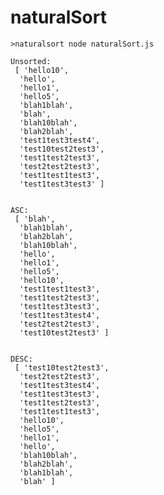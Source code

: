 naturalSort
===========
	>naturalsort node naturalSort.js 

	Unsorted:
	 [ 'hello10',
	  'hello',
	  'hello1',
	  'hello5',
	  'blah1blah',
	  'blah',
	  'blah10blah',
	  'blah2blah',
	  'test1test3test4',
	  'test10test2test3',
	  'test1test2test3',
	  'test2test2test3',
	  'test1test1test3',
	  'test1test3test3' ]
	
	
	ASC:
	 [ 'blah',
	  'blah1blah',
	  'blah2blah',
	  'blah10blah',
	  'hello',
	  'hello1',
	  'hello5',
	  'hello10',
	  'test1test1test3',
	  'test1test2test3',
	  'test1test3test3',
	  'test1test3test4',
	  'test2test2test3',
	  'test10test2test3' ]
	
	
	DESC:
	 [ 'test10test2test3',
	  'test2test2test3',
	  'test1test3test4',
	  'test1test3test3',
	  'test1test2test3',
	  'test1test1test3',
	  'hello10',
	  'hello5',
	  'hello1',
	  'hello',
	  'blah10blah',
	  'blah2blah',
	  'blah1blah',
	  'blah' ]
